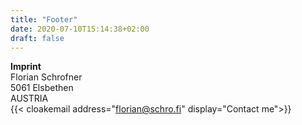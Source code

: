```yaml
---
title: "Footer"
date: 2020-07-10T15:14:38+02:00
draft: false
---
```


**Imprint**  
Florian Schrofner  
5061 Elsbethen  
AUSTRIA  
{{< cloakemail address="florian@schro.fi" display="Contact me">}}
